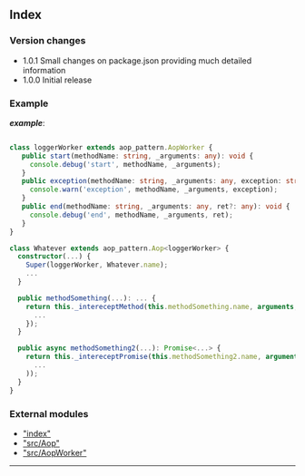 

## Index

### Version changes

*   1.0.1 Small changes on package.json providing much detailed information
*   1.0.0 Initial release

### Example

*__example__*:
 ```typescript

class loggerWorker extends aop_pattern.AopWorker {
    public start(methodName: string, _arguments: any): void {
      console.debug('start', methodName, _arguments);
    }
    public exception(methodName: string, _arguments: any, exception: string): void {
      console.warn('exception', methodName, _arguments, exception);
    }
    public end(methodName: string, _arguments: any, ret?: any): void {
      console.debug('end', methodName, _arguments, ret);
    }
}

class Whatever extends aop_pattern.Aop<loggerWorker> {
   constructor(...) {
     Super(loggerWorker, Whatever.name);
     ...
   }

   public methodSomething(...): ... {
     return this._intereceptMethod(this.methodSomething.name, arguments, () => {
       ...
     });
   }

   public async methodSomething2(...): Promise<...> {
     return this._intereceptPromise(this.methodSomething2.name, arguments, new Promise(
       ...
     ));
   }
}
```

### External modules

* ["index"](docs/modules/_index_.md)
* ["src/Aop"](docs/modules/_src_aop_.md)
* ["src/AopWorker"](docs/modules/_src_aopworker_.md)

---
